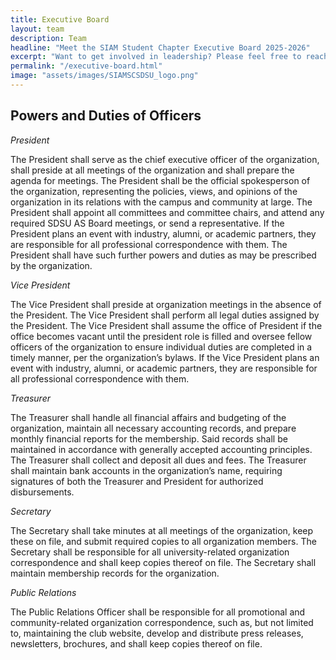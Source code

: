 ```yaml
---
title: Executive Board
layout: team
description: Team
headline: "Meet the SIAM Student Chapter Executive Board 2025-2026"
excerpt: "Want to get involved in leadership? Please feel free to reach out to any executive member for more information!"
permalink: "/executive-board.html"
image: "assets/images/SIAMSCSDSU_logo.png"
---
```


## Powers and Duties of Officers

_President_

The President shall serve as the chief executive officer of the organization, shall preside at all meetings of the organization and shall prepare the agenda for meetings. The President shall be the official spokesperson of the organization, representing the policies, views, and opinions of the organization in its relations with the campus and community at large.  The President shall appoint all committees and committee chairs, and attend any required SDSU AS Board meetings, or send a representative. If the President plans an event with industry, alumni, or academic partners, they are responsible for all professional correspondence with them. The President shall have such further powers and duties as may be prescribed by the organization.

_Vice President_

The Vice President shall preside at organization meetings in the absence of the President. The Vice President shall perform all legal duties assigned by the President.  The Vice President shall assume the office of President if the office becomes vacant until the president role is filled and oversee fellow officers of the organization to ensure individual duties are completed in a timely manner, per the organization’s bylaws. If the Vice President plans an event with industry, alumni, or academic partners, they are responsible for all professional correspondence with them. 

_Treasurer_

The Treasurer shall handle all financial affairs and budgeting of the organization, maintain all necessary accounting records, and prepare monthly financial reports for the membership. Said records shall be maintained in accordance with generally accepted accounting principles. The Treasurer shall collect and deposit all dues and fees. The Treasurer shall maintain bank accounts in the organization’s name, requiring signatures of both the Treasurer and President for authorized disbursements. 
 
_Secretary_

The Secretary shall take minutes at all meetings of the organization, keep these on file, and submit required copies to all organization members.  The Secretary shall be responsible for all university-related organization correspondence and shall keep copies thereof on file. The Secretary shall maintain membership records for the organization.

_Public Relations_

The Public Relations Officer shall be responsible for all promotional and community-related organization correspondence, such as, but not limited to, maintaining the club website, develop and distribute press releases, newsletters, brochures, and shall keep copies thereof on file.
